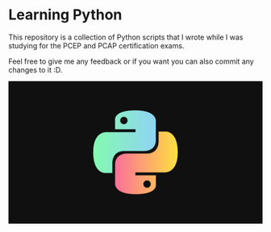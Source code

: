 # Learning Python
This repository is a collection of Python scripts that I wrote while I was studying for the PCEP and PCAP certification exams.

Feel free to give me any feedback or if you want you can also commit any changes to it :D.

<img src="https://github.com/christiangoeschel/Python/blob/main/pxfuel.jpg"></img>
